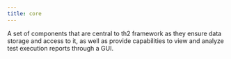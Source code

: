 ```yaml
---
title: core
---
```


A set of components that are central to th2 framework as they ensure data storage and access to it, as well as provide capabilities to view and analyze test execution reports through a GUI.
